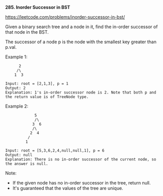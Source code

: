 **285. Inorder Successor in BST**

https://leetcode.com/problems/inorder-successor-in-bst/


Given a binary search tree and a node in it, find the in-order successor of that node in the BST.

The successor of a node p is the node with the smallest key greater than p.val.

 

Example 1:

          2
         /\
        1  3
        
    Input: root = [2,1,3], p = 1
    Output: 2
    Explanation: 1's in-order successor node is 2. Note that both p and the return value is of TreeNode type.
Example 2:

                 5
                 /\
                3  6
                /\
               2  4
              /
             1
                  
    Input: root = [5,3,6,2,4,null,null,1], p = 6
    Output: null
    Explanation: There is no in-order successor of the current node, so the answer is null.
 

Note:

- If the given node has no in-order successor in the tree, return null.
- It's guaranteed that the values of the tree are unique.